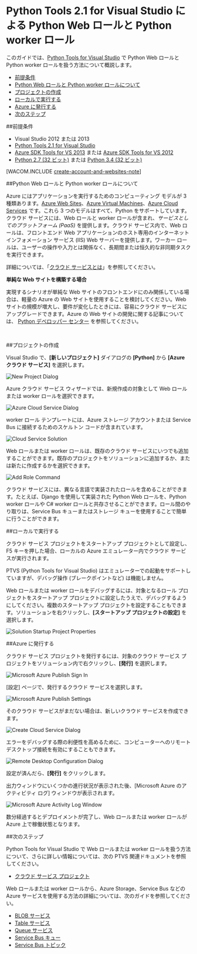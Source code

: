 ﻿<properties linkid="develop-python-cloud-services-with-ptvs" urlDisplayName="Python Web and Worker Roles with Python Tools 2.1 for Visual Studio" pageTitle="Python Tools 2.1 for Visual Studio による Python Web ロールと Python worker ロール" metaKeywords="Azure python, web role, worker role, PTVS, cloud service" description="Azure クラウド サービス (Web ロール、worker ロールを含む) を Python Tools for Visual Studio で作成する方法の概要" metaCanonical="" services="" documentationCenter="Python" title="Python Web and Worker Roles with Python Tools 2.1 for Visual Studio" authors="huvalo" solutions="" manager="wpickett" editor="" />

<tags ms.service="cloud-services" ms.workload="tbd" ms.tgt_pltfrm="na" ms.devlang="python" ms.topic="article" ms.date="10/10/2014" ms.author="huvalo" />




# Python Tools 2.1 for Visual Studio による Python Web ロールと Python worker ロール

このガイドでは、[Python Tools for Visual Studio][] で Python Web ロールと Python worker ロールを扱う方法について概説します。

+ [前提条件](#prerequisites)
+ [Python Web ロールと Python worker ロールについて](#what-are-python-web-and-worker-roles)
+ [プロジェクトの作成](#project-creation)
+ [ローカルで実行する](#run-locally)
+ [Azure に発行する](#publish-to-azure)
+ [次のステップ](#next-steps)

##<a name="prerequisites"></a>前提条件

 - Visual Studio 2012 または 2013
 - [Python Tools 2.1 for Visual Studio][]
 - [Azure SDK Tools for VS 2013][] または [Azure SDK Tools for VS 2012][]
 - [Python 2.7 (32 ビット)][] または [Python 3.4 (32 ビット)][]

[WACOM.INCLUDE [create-account-and-websites-note](../includes/create-account-and-websites-note.md)]

##<a name="what-are-python-web-and-worker-roles"></a>Python Web ロールと Python worker ロールについて

Azure にはアプリケーションを実行するためのコンピューティング モデルが 3 種類あります。[Azure Web Sites][execution model-web sites]、[Azure Virtual Machines][execution model-vms]、[Azure Cloud Services][execution model-cloud services] です。これら 3 つのモデルはすべて、Python をサポートしています。クラウド サービスには、Web ロールと worker ロールが含まれ、*サービスとしてのプラットフォーム (PaaS)* を提供します。クラウド サービス内で、Web ロールは、フロントエンド Web アプリケーションのホスト専用のインターネット インフォメーション サービス (IIS) Web サーバーを提供します。ワーカー ロールは、ユーザーの操作や入力とは関係なく、長期間または恒久的な非同期タスクを実行できます。

詳細については、「[クラウド サービスとは]」を参照してください。

<div class="dev-callout"><strong>単純な Web サイトを構築する場合</strong>
<p>実現するシナリオが単純な Web サイトのフロントエンドにのみ関係している場合は、軽量の Azure の Web サイトを使用することを検討してください。Web サイトの規模が増大し、要件が変化したときには、容易にクラウド サービスにアップグレードできます。Azure の Web サイトの開発に関する記事については、 <a href="/ja-jp/develop/python/">Python デベロッパー センター</a> を参照してください。</p>
</div>
<br />


##<a name="project-creation"></a>プロジェクトの作成

Visual Studio で、**[新しいプロジェクト]** ダイアログの **[Python]** から **[Azure クラウド サービス]** を選択します。 

![New Project Dialog](./media/cloud-services-python-ptvs/new-project-cloud-service.png)

Azure クラウド サービス ウィザードでは、新規作成の対象として Web ロールまたは worker ロールを選択できます。

![Azure Cloud Service Dialog](./media/cloud-services-python-ptvs/new-service-wizard.png)

worker ロール テンプレートには、Azure ストレージ アカウントまたは Service Bus に接続するためのスケルトン コードが含まれています。

![Cloud Service Solution](./media/cloud-services-python-ptvs/worker.png)

Web ロールまたは worker ロールは、既存のクラウド サービスにいつでも追加することができます。既存のプロジェクトをソリューションに追加するか、または新たに作成するかを選択できます。 

![Add Role Command](./media/cloud-services-python-ptvs/add-new-or-existing-role.png)

クラウド サービスには、異なる言語で実装されたロールを含めることができます。たとえば、Django を使用して実装された Python Web ロールを、Python worker ロールや C# worker ロールと共存させることができます。ロール間のやり取りは、Service Bus キューまたはストレージ キューを使用することで簡単に行うことができます。

##<a name="run-locally"></a>ローカルで実行する

クラウド サービス プロジェクトをスタートアップ プロジェクトとして設定し、F5 キーを押した場合、ローカルの Azure エミュレーター内でクラウド サービスが実行されます。

PTVS (Python Tools for Visual Studio) はエミュレーターでの起動をサポートしていますが、デバッグ操作 (ブレークポイントなど) は機能しません。

Web ロールまたは worker ロールをデバッグするには、対象となるロール プロジェクトをスタートアップ プロジェクトに設定したうえで、デバッグするようにしてください。複数のスタートアップ プロジェクトを設定することもできます。ソリューションを右クリックし、**[スタートアップ プロジェクトの設定]** を選択します。

![Solution Startup Project Properties](./media/cloud-services-python-ptvs/startup.png)

##<a name="publish-to-azure"></a>Azure に発行する

クラウド サービス プロジェクトを発行するには、対象のクラウド サービス プロジェクトをソリューション内で右クリックし、**[発行]** を選択します。

![Microsoft Azure Publish Sign In](./media/cloud-services-python-ptvs/publish-sign-in.png)

[設定] ページで、発行するクラウド サービスを選択します。

![Microsoft Azure Publish Settings](./media/cloud-services-python-ptvs/publish-settings.png)

そのクラウド サービスがまだない場合は、新しいクラウド サービスを作成できます。

![Create Cloud Service Dialog](./media/cloud-services-python-ptvs/publish-create-cloud-service.png)

エラーをデバッグする際の利便性を高めるために、コンピューターへのリモート デスクトップ接続を有効にすることもできます。

![Remote Desktop Configuration Dialog](./media/cloud-services-python-ptvs/publish-remote-desktop-configuration.png)

設定が済んだら、**[発行]** をクリックします。

出力ウィンドウにいくつかの進行状況が表示された後、[Microsoft Azure のアクティビティ ログ] ウィンドウが表示されます。

![Microsoft Azure Activity Log Window](./media/cloud-services-python-ptvs/publish-activity-log.png)

数分経過するとデプロイメントが完了し、Web ロールまたは worker ロールが Azure 上で稼働状態となります。

##<a name="next-steps"></a>次のステップ

Python Tools for Visual Studio で Web ロールまたは worker ロールを扱う方法について、さらに詳しい情報については、次の PTVS 関連ドキュメントを参照してください。

- [クラウド サービス プロジェクト][]

Web ロールまたは worker ロールから、Azure Storage、Service Bus などの Azure サービスを使用する方法の詳細については、次のガイドを参照してください。
 
- [BLOB サービス][]
- [Table サービス][]
- [Queue サービス][]
- [Service Bus キュー][]
- [Service Bus トピック][]


<!--Link references-->

[クラウド サービスとは]: /ja-jp/manage/services/cloud-services/what-is-a-cloud-service/
[execution model-web sites]: /ja-jp/documentation/articles/fundamentals-application-models/#WebSites
[execution model-vms]: /ja-jp/documentation/articles/fundamentals-application-models/#VMachine
[execution model-cloud services]: /ja-jp/documentation/articles/fundamentals-application-models/#CloudServices
[Python デベロッパー センター]: /ja-jp/develop/python/

[BLOB サービス]: /ja-jp/documentation/articles/storage-python-how-to-use-blob-storage/
[Queue サービス]: /ja-jp/documentation/articles/storage-python-how-to-use-queue-storage/
[Table サービス]: /ja-jp/documentation/articles/storage-python-how-to-use-table-storage/
[Service Bus キュー]: /ja-jp/documentation/articles/service-bus-python-how-to-use-queues/
[Service Bus トピック]: /ja-jp/documentation/articles/service-bus-python-how-to-use-topics-subscriptions/


<!--External Link references-->

[Python Tools for Visual Studio]: http://pytools.codeplex.com
[Python Tools for Visual Studio Documentation (Python Tools for Visual Studio のドキュメント)]: http://pytools.codeplex.com/documentation 
[クラウド サービス プロジェクト]: http://pytools.codeplex.com/wikipage?title=Features%20Cloud%20Project

[Python Tools 2.1 for Visual Studio]: http://go.microsoft.com/fwlink/?LinkId=517189
[Azure SDK Tools for VS 2013]: http://go.microsoft.com/fwlink/?LinkId=323510
[Azure SDK Tools for VS 2012]: http://go.microsoft.com/fwlink/?LinkId=323511
[Python 2.7 (32 ビット)]: http://go.microsoft.com/fwlink/?LinkId=517190 
[Python 3.4 (32 ビット)]: http://go.microsoft.com/fwlink/?LinkId=517191

<!--HONumber=35.1-->
